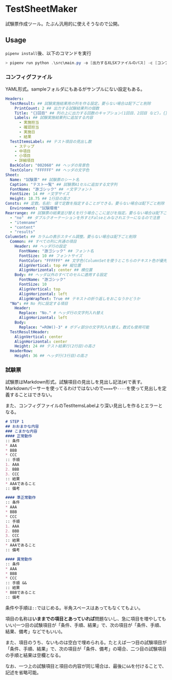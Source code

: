 # TestSheetMaker
試験票作成ツール。たぶん汎用的に使えそうなので公開。

## Usage

`pipenv install`後、以下のコマンドを実行

```powershell
> pipenv run python .\src\main.py -o [出力するXLSXファイルのパス] -c [コンフィグファイル(YML形式)のパス] [試験票(Markdownファイル)のパス]
```

### コンフィグファイル

YAML形式。sampleフォルダにもあるがサンプルにない設定もある。
```yaml
Headers:
  TestResult: ## 試験実施結果用の列を作る設定。要らない場合は配下ごと削除
    PrintCount: 2 ## 出力する試験結果列の個数
    Title: "{}回目" ## 列の上に出力する回数のキャプション(1回目、2回目 など)。{}が回数
    Labels: ## 試験実施結果列に追加する内容
      - 実施担当
      - 確認担当
      - 実施日
      - 結果
  TestItemsLabel: ## テスト項目の見出し数
    - ステップ
    - 中項目
    - 小項目
    - 詳細項目
  BackColor: "002060" ## ヘッダの背景色
  TextColor: "FFFFFF" ## ヘッダの文字色
Sheet:
  Name: "試験票" ## 試験票のシート名
  Caption: "テスト一覧" ## 試験票A1セルに追加する文字列
  FontName: "游ゴシック" ## 〃文字フォント
  FontSize: 14 ## 〃文字サイズ
  Height: 18.75 ## 1行目の高さ
Consts: ## 定数。名前: 値で定数を指定することができる。要らない場合は配下ごと削除
  Environment: "試験環境"
Rearrange: ## 試験票の結果並び替えを行う場合ここに並びを指定。要らない場合は配下ごと削除
  - "no"　## ダブルクオーテーションを外すとFalseとみなされエラーになるので注意
  - "itemname"
  - "content"
  - "results"
ColumnSet: ## カラムの表示スタイル調整。要らない場合は配下ごと削除
  Common: ## すべての列に共通の項目
    Header: ## ヘッダ行の設定 
      FontName: "游ゴシック" ## フォント名
      FontSize: 10 ## フォントサイズ
      FontColor: "FFFFFF" ## 文字色(ColumnSetを使うとこちらのテキスト色が優先されるのでTextColorを設定した場合はこちらも必須)
      AlignVertical: top ## 縦位置
      AlignHorizontal: center ## 横位置
    Body: ## ヘッダ以外のすべてのセルに適用する設定
      FontName: "游ゴシック"
      FontSize: 10
      AlignVertical: top
      AlignHorizontal: left
      AlignWrapText: True ## テキストの折り返しをおこなうかどうか
  "No": ## No 列に設定する項目
    Header:
      Replace: "No." # ヘッダ行の文字列入れ替え
      AlignHorizontal: left
    Body:
      Replace: "=ROW()-3" # ボディ部分の文字列入れ替え。数式も使用可能
  TestResultHeader:
    AlignVertical: center
    AlignHorizontal: center
    Height: 24 ## テスト結果行(2行目)の高さ
  HeaderRow:
    Height: 36 ## ヘッダ行(3行目)の高さ
```

### 試験票

試験票はMarkdown形式。試験項目の見出しを見出し記法(`#`)で表す。Markdownパーサーを使ってるわけではないので`====`や`----`を使って見出しを定義することはできない。

また、コンフィグファイルのTestItemsLabelより深い見出しを作るとエラーとなる。

```markdown
# STEP 1
## おおまかな内容
### こまかな内容
#### 正常動作
:: 条件 
* AAA
* BBB
* CCC
:: 手順
1. AAA
2. BBB
3. CCC
:: 結果
* AAAであること
:: 備考

#### 準正常動作
:: 条件
* AAA
* BBB
* CCC
:: 手順
1. AAA
2. BBB
3. CCC
:: 結果
* AAAであること
:: 備考

#### 異常動作
:: 条件
* AAA
* BBB
* CCC
:: 手順 &&
:: 結果
* BBBであること
:: 備考
```
条件や手順は`::`ではじめる。半角スペースはあってもなくてもよい。

項目の名称は**いままでの項目とあっていれば**問題ないし、急に項目を増やしてもいい(一つ目の試験項目が「条件、手順、結果」で、次の項目が「条件、手順、結果、備考」などでもいい)。

また、項目のうち、ないものは空白で埋められる。たとえば一つ目の試験項目が「条件、手順、結果」で、次の項目が「条件、備考」の場合、二つ目の試験項目の手順と結果は空欄となる。

なお、一つ上の試験項目と項目の内容が同じ場合は、最後に`&&`を付けることで、記述を省略可能。
